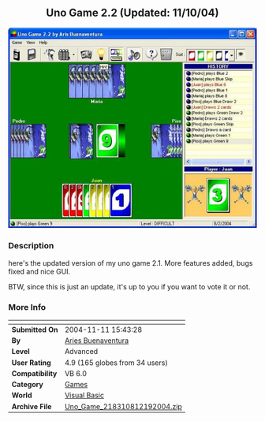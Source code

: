 ﻿<div align="center">

## Uno Game 2\.2 \(Updated: 11/10/04\)

<img src="PIC20041110100262715.JPG">
</div>

### Description

here's the updated version of my uno game 2.1. More features added, bugs fixed and nice GUI.

BTW, since this is just an update, it's up to you if you want to vote it or not.
 
### More Info
 


<span>             |<span>
---                |---
**Submitted On**   |2004-11-11 15:43:28
**By**             |[Aries Buenaventura](https://github.com/Planet-Source-Code/PSCIndex/blob/master/ByAuthor/aries-buenaventura.md)
**Level**          |Advanced
**User Rating**    |4.9 (165 globes from 34 users)
**Compatibility**  |VB 6\.0
**Category**       |[Games](https://github.com/Planet-Source-Code/PSCIndex/blob/master/ByCategory/games__1-38.md)
**World**          |[Visual Basic](https://github.com/Planet-Source-Code/PSCIndex/blob/master/ByWorld/visual-basic.md)
**Archive File**   |[Uno\_Game\_218310812192004\.zip](https://github.com/Planet-Source-Code/aries-buenaventura-uno-game-2-2-updated-11-10-04__1-57184/archive/master.zip)








